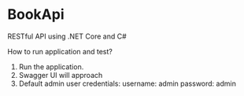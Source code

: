 # BookApi
 RESTful API using .NET Core and C#


How to run application and test?
1) Run the application.
2) Swagger UI will approach
3) Default admin user credentials:
 username: admin
 password: admin
